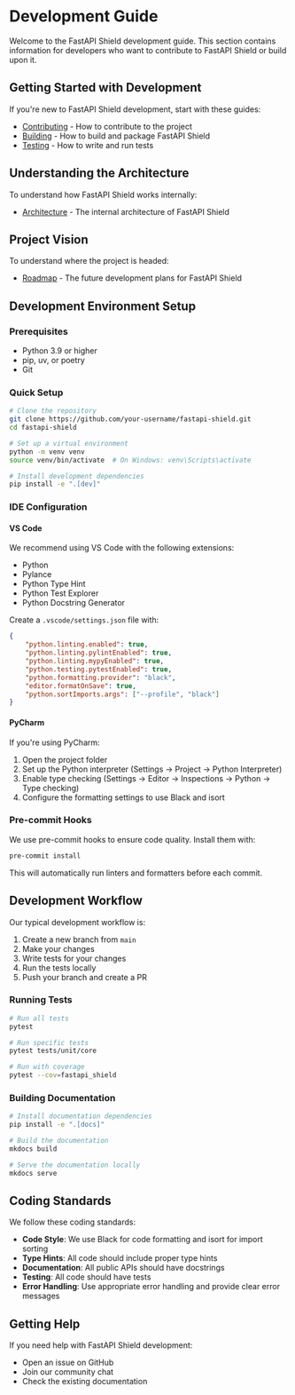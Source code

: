 # Development Guide

Welcome to the FastAPI Shield development guide. This section contains information for developers who want to contribute to FastAPI Shield or build upon it.

## Getting Started with Development

If you're new to FastAPI Shield development, start with these guides:

- [Contributing](contributing.md) - How to contribute to the project
- [Building](building.md) - How to build and package FastAPI Shield
- [Testing](testing.md) - How to write and run tests

## Understanding the Architecture

To understand how FastAPI Shield works internally:

- [Architecture](architecture.md) - The internal architecture of FastAPI Shield

## Project Vision

To understand where the project is headed:

- [Roadmap](roadmap.md) - The future development plans for FastAPI Shield

## Development Environment Setup

### Prerequisites

- Python 3.9 or higher
- pip, uv, or poetry
- Git

### Quick Setup

```bash
# Clone the repository
git clone https://github.com/your-username/fastapi-shield.git
cd fastapi-shield

# Set up a virtual environment
python -m venv venv
source venv/bin/activate  # On Windows: venv\Scripts\activate

# Install development dependencies
pip install -e ".[dev]"
```

### IDE Configuration

#### VS Code

We recommend using VS Code with the following extensions:

- Python
- Pylance
- Python Type Hint
- Python Test Explorer
- Python Docstring Generator

Create a `.vscode/settings.json` file with:

```json
{
    "python.linting.enabled": true,
    "python.linting.pylintEnabled": true,
    "python.linting.mypyEnabled": true,
    "python.testing.pytestEnabled": true,
    "python.formatting.provider": "black",
    "editor.formatOnSave": true,
    "python.sortImports.args": ["--profile", "black"]
}
```

#### PyCharm

If you're using PyCharm:

1. Open the project folder
2. Set up the Python interpreter (Settings → Project → Python Interpreter)
3. Enable type checking (Settings → Editor → Inspections → Python → Type checking)
4. Configure the formatting settings to use Black and isort

### Pre-commit Hooks

We use pre-commit hooks to ensure code quality. Install them with:

```bash
pre-commit install
```

This will automatically run linters and formatters before each commit.

## Development Workflow

Our typical development workflow is:

1. Create a new branch from `main`
2. Make your changes
3. Write tests for your changes
4. Run the tests locally
5. Push your branch and create a PR

### Running Tests

```bash
# Run all tests
pytest

# Run specific tests
pytest tests/unit/core

# Run with coverage
pytest --cov=fastapi_shield
```

### Building Documentation

```bash
# Install documentation dependencies
pip install -e ".[docs]"

# Build the documentation
mkdocs build

# Serve the documentation locally
mkdocs serve
```

## Coding Standards

We follow these coding standards:

- **Code Style**: We use Black for code formatting and isort for import sorting
- **Type Hints**: All code should include proper type hints
- **Documentation**: All public APIs should have docstrings
- **Testing**: All code should have tests
- **Error Handling**: Use appropriate error handling and provide clear error messages

## Getting Help

If you need help with FastAPI Shield development:

- Open an issue on GitHub
- Join our community chat
- Check the existing documentation 